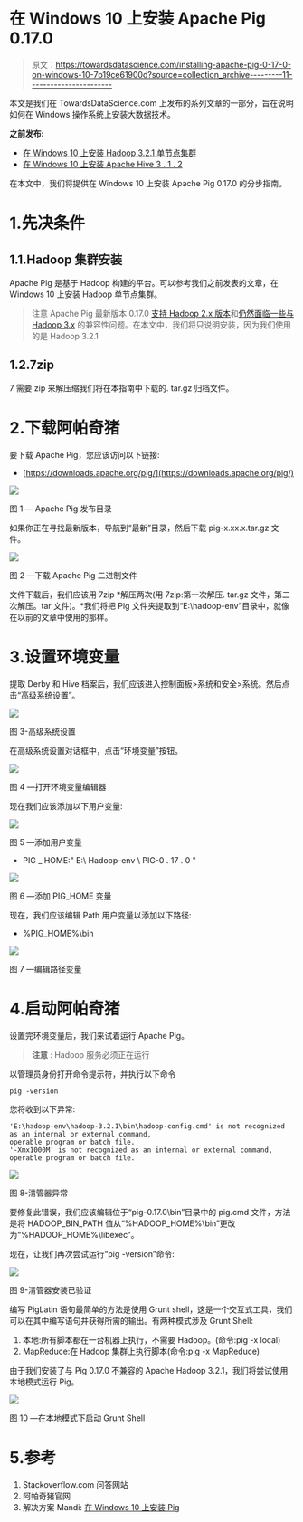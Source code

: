 # 在 Windows 10 上安装 Apache Pig 0.17.0

> 原文：<https://towardsdatascience.com/installing-apache-pig-0-17-0-on-windows-10-7b19ce61900d?source=collection_archive---------11----------------------->

本文是我们在 TowardsDataScience.com 上发布的系列文章的一部分，旨在说明如何在 Windows 操作系统上安装大数据技术。

**之前发布:**

*   [在 Windows 10 上安装 Hadoop 3.2.1 单节点集群](/installing-hadoop-3-2-1-single-node-cluster-on-windows-10-ac258dd48aef)
*   [在 Windows 10 上安装 Apache Hive 3 . 1 . 2](/installing-apache-hive-3-1-2-on-windows-10-70669ce79c79)

在本文中，我们将提供在 Windows 10 上安装 Apache Pig 0.17.0 的分步指南。

# 1.先决条件

## 1.1.Hadoop 集群安装

Apache Pig 是基于 Hadoop 构建的平台。可以参考我们之前发表的文章，在 Windows 10 上安装 Hadoop 单节点集群。

> 注意 Apache Pig 最新版本 0.17.0 [支持 Hadoop 2.x 版本](https://pig.apache.org/releases.html#Download)和[仍然面临一些与 Hadoop 3.x](https://issues.apache.org/jira/browse/PIG-5253) 的兼容性问题。在本文中，我们将只说明安装，因为我们使用的是 Hadoop 3.2.1

## 1.2.7zip

7 需要 zip 来解压缩我们将在本指南中下载的. tar.gz 归档文件。

# 2.下载阿帕奇猪

要下载 Apache Pig，您应该访问以下链接:

*   [https://downloads.apache.org/pig/](https://downloads.apache.org/pig/)

![](img/9c499fd074d8a736c91ad980926fc6aa.png)

图 1 — Apache Pig 发布目录

如果你正在寻找最新版本，导航到“最新”目录，然后下载 pig-x.xx.x.tar.gz 文件。

![](img/6824be525a25c9f69394a350f4bae6b1.png)

图 2 —下载 Apache Pig 二进制文件

文件下载后，我们应该用 7zip *解压两次(用 7zip:第一次解压. tar.gz 文件，第二次解压。tar 文件)。*我们将把 Pig 文件夹提取到“E:\hadoop-env”目录中，就像在以前的文章中使用的那样。

# 3.设置环境变量

提取 Derby 和 Hive 档案后，我们应该进入控制面板>系统和安全>系统。然后点击“高级系统设置”。

![](img/24eb934ebd13ba98aebc58ccfd27577a.png)

图 3-高级系统设置

在高级系统设置对话框中，点击“环境变量”按钮。

![](img/f7481ca50e4945d2ba982da291590555.png)

图 4 —打开环境变量编辑器

现在我们应该添加以下用户变量:

![](img/acd7b9eb41d0a1fa963006c2506e213d.png)

图 5 —添加用户变量

*   PIG _ HOME:" E:\ Hadoop-env \ PIG-0 . 17 . 0 "

![](img/15d56d854488418de11c3266b7cc7b6a.png)

图 6 —添加 PIG_HOME 变量

现在，我们应该编辑 Path 用户变量以添加以下路径:

*   %PIG_HOME%\bin

![](img/588ace1d6586a25c345af75896983ac0.png)

图 7 —编辑路径变量

# 4.启动阿帕奇猪

设置完环境变量后，我们来试着运行 Apache Pig。

> **注意** : Hadoop 服务必须正在运行

以管理员身份打开命令提示符，并执行以下命令

```
pig -version
```

您将收到以下异常:

```
'E:\hadoop-env\hadoop-3.2.1\bin\hadoop-config.cmd' is not recognized as an internal or external command,
operable program or batch file.
'-Xmx1000M' is not recognized as an internal or external command,
operable program or batch file.
```

![](img/2e8ca7d2d095a724c4c0e8e281d7ac0b.png)

图 8-清管器异常

要修复此错误，我们应该编辑位于“pig-0.17.0\bin”目录中的 pig.cmd 文件，方法是将 HADOOP_BIN_PATH 值从“%HADOOP_HOME%\bin”更改为“%HADOOP_HOME%\libexec”。

现在，让我们再次尝试运行“pig -version”命令:

![](img/207c053dca048df04c2d25d37ddfae6f.png)

图 9-清管器安装已验证

编写 PigLatin 语句最简单的方法是使用 Grunt shell，这是一个交互式工具，我们可以在其中编写语句并获得所需的输出。有两种模式涉及 Grunt Shell:

1.  本地:所有脚本都在一台机器上执行，不需要 Hadoop。(命令:pig -x local)
2.  MapReduce:在 Hadoop 集群上执行脚本(命令:pig -x MapReduce)

由于我们安装了与 Pig 0.17.0 不兼容的 Apache Hadoop 3.2.1，我们将尝试使用本地模式运行 Pig。

![](img/be3225d4a66e545fe8a991491d4aacc4.png)

图 10 —在本地模式下启动 Grunt Shell

# 5.参考

1.  Stackoverflow.com 问答网站
2.  阿帕奇猪官网
3.  解决方案 Mandi: [在 Windows 10 上安装 Pig](https://www.solutionmandi.com/2018/11/pig-installation-on-windows-10.html)